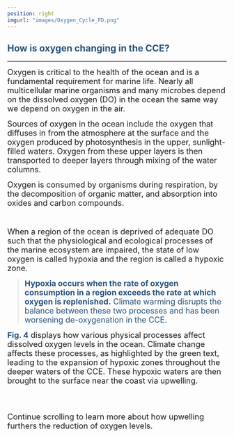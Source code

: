```yaml
---
position: right
imgurl: "images/Oxygen_Cycle_FD.png"
---
```


## <span style="color:#28527A"> How is oxygen changing in the CCE? </span>

--- 

<font size="+1">Oxygen is critical to the health of the ocean and is a fundamental requirement for marine life. Nearly all multicellular marine organisms and many microbes depend on the dissolved oxygen (DO) in the ocean the same way we depend on oxygen in the air.</font>

<font size="+1">Sources of oxygen in the ocean include the oxygen that diffuses in from the atmosphere at the surface and the oxygen produced by photosynthesis in the upper, sunlight-filled waters. Oxygen from these upper layers is then transported to deeper layers through mixing of the water columns.</font>

<font size="+1">Oxygen is consumed by organisms during respiration, by the decomposition of organic matter, and absorption into oxides and carbon compounds.</font>

<br />

<font size="+1">When a region of the ocean is deprived of adequate DO such that the physiological and ecological processes of the marine ecosystem are impaired, the state of low oxygen is called hypoxia and the region is called a hypoxic zone. </font>

> <font size="+1"> <span style="color:#28527A"> **Hypoxia occurs when the rate of oxygen consumption in a region exceeds the rate at which oxygen is replenished.** Climate warming disrupts the balance between these two processes and has been worsening de-oxygenation in the CCE.</span> </font>

<font size="+1"> <span style="color:#28527A"> **Fig. 4** </span> displays how various physical processes affect dissolved oxygen levels in the ocean. Climate change affects these processes, as highlighted by the green text, leading to the expansion of hypoxic zones throughout the deeper waters of the CCE. These hypoxic waters are then brought to the surface near the coast via upwelling.</font>

<br />
<br />

<font size="+1">Continue scrolling to learn more about how upwelling furthers the reduction of oxygen levels.</font>

